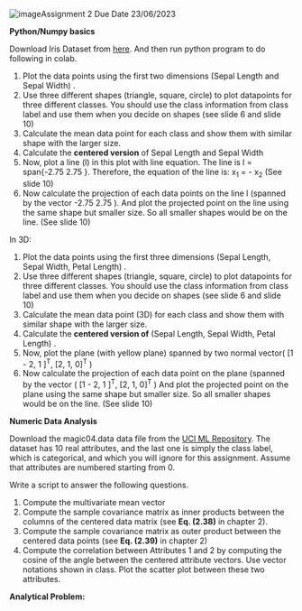 ![image](https://github.com/SyedT1/Data-Mining-CSC417/assets/65404810/7aa8ec9b-4fe2-43e6-a59c-0ba89e0634ea)﻿Assignment 2		Due Date 23/06/2023

**Python/Numpy basics**

Download Iris Dataset from [here](https://archive.ics.uci.edu/ml/datasets/iris).  And then run python program to do following in colab.

1. Plot the data points using the first two dimensions (Sepal Length and Sepal Width) .
1. Use three different shapes (triangle, square, circle) to plot datapoints  for three different classes. You should use the class information from class label and use them when you decide on shapes (see slide 6 and slide 10)
1. Calculate the mean data point for each class and show them with similar shape with the larger size.
1. Calculate the **centered version** of Sepal Length and Sepal Width
1. Now, plot a line (l) in this plot with line equation. The line is l  = span{-2.75 2.75 }. Therefore, the equation of the line is:  x<sub>1</sub> = - x<sub>2</sub>  (See slide 10)
1. Now calculate the projection of each data points on the line l (spanned by the vector -2.75 2.75 ). And plot the projected point on the line using the same shape but smaller size. So all smaller shapes would be on the line. (See slide 10)

In 3D:

1. Plot the data points using the first three dimensions (Sepal Length, Sepal Width, Petal Length) .
1. Use three different shapes (triangle, square, circle) to plot datapoints  for three different classes. You should use the class information from class label and use them when you decide on shapes (see slide 6 and slide 10)
1. Calculate the mean data point (3D) for each class and show them with similar shape with the larger size.
1. Calculate the **centered version of**   (Sepal Length, Sepal Width, Petal Length) .
1. Now, plot the plane (with yellow plane) spanned by two normal vector( [1 - 2,  1 ]<sup>T</sup>, [2, 1, 0]<sup>T</sup> ) 
1. Now calculate the projection of each data point on the plane  (spanned by the vector ( [1 - 2,  1 ]<sup>T</sup>, [2, 1, 0]<sup>T</sup> ) And plot the projected point on the plane  using the same shape but smaller size. So all smaller shapes would be on the line. (See slide 10)

**Numeric Data Analysis**

Download the magic04.data data file from the [UCI ML Repository](https://archive.ics.uci.edu/ml/datasets/MAGIC+Gamma+Telescope). The dataset has 10 real attributes, and the last one is simply the class label, which is categorical, and which you will ignore for this assignment. Assume that attributes are numbered starting from 0.

Write a script to answer the following questions.

1. Compute the multivariate mean vector
1. Compute the sample covariance matrix as inner products between the columns of the centered data matrix (see **Eq. (2.38)** in chapter 2).
1. Compute the sample covariance matrix as outer product between the centered data points (see **Eq. (2.39)** in chapter 2)
1. Compute the correlation between Attributes 1 and 2 by computing the cosine of the angle between the centered attribute vectors. Use vector notations shown in class. Plot the scatter plot between these two attributes.

**Analytical Problem:**


